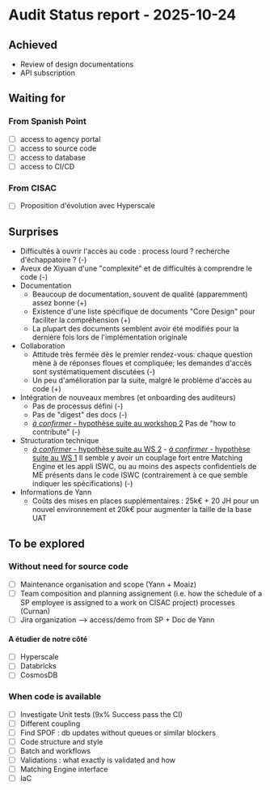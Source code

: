 # Audit Status report - 2025-10-24

## Achieved

- Review of design documentations
- API subscription

## Waiting for

### From Spanish Point

- [ ] access to agency portal
- [ ] access to source code
- [ ] access to database
- [ ] access to CI/CD

### From CISAC

- [ ] Proposition d'évolution avec Hyperscale

## Surprises

- Difficultés à ouvrir l'accès au code : process lourd ? recherche d'échappatoire ? (-)
- Aveux de Xiyuan d'une "complexité" et de difficultés à comprendre le code (-)
- Documentation
  - Beaucoup de documentation, souvent de qualité (apparemment) assez bonne (+)
  - Existence d'une liste spécifique de documents "Core Design" pour faciliter la compréhension (+)
  - La plupart des documents semblent avoir été modifiés pour la dernière fois lors de l'implémentation originale
- Collaboration
  - Attitude très fermée dès le premier rendez-vous: chaque question mène à de réponses floues et compliquée; les demandes d'accès sont systématiquement discutées (-)
  - Un peu d'amélioration par la suite, malgré le problème d'accès au code (+)
- Intégration de nouveaux membres (et onboarding des auditeurs)
  - Pas de processus défini (-)
  - Pas de "digest" des docs (-)
  - [*à confirmer* - hypothèse suite au workshop 2](../meetings/20251021-ISWC%20Audit%20-%20Workshop%202%20-%20Documentations%20and%20infrastructure.txt) Pas de "how to contribute" (-)
- Structuration technique
  - [*à confirmer* - hypothèse suite au WS 2](../meetings/20251021-ISWC%20Audit%20-%20Workshop%202%20-%20Documentations%20and%20infrastructure.txt) - [*à confirmer* - hypothèse suite au WS 1](../meetings/20251020-SpanishPoint-AuditRelaunch.md) Il semble y avoir un couplage fort entre Matching Engine et les appli ISWC, ou au moins des aspects confidentiels de ME présents dans le code ISWC (contrairement à ce que semble indiquer les spécifications) (-)
- Informations de Yann
  - Coûts des mises en places supplémentaires : 25k€ + 20 JH pour un nouvel environnement et 20k€ pour augmenter la taille de la base UAT

## To be explored

### Without need for source code

- [ ] Maintenance organisation and scope (Yann + Moaiz)
- [ ] Team composition and planning assignement (i.e. how the schedule of a SP employee is assigned to a work on CISAC project) processes (Curnan)
- [ ] Jira organization --> access/demo from SP + Doc de Yann

#### A étudier de notre côté

- [ ] Hyperscale
- [ ] Databricks
- [ ] CosmosDB

### When code is available

- [ ] Investigate Unit tests (9x% Success pass the CI)
- [ ] Different coupling
- [ ] Find SPOF : db updates without queues or similar blockers
- [ ] Code structure and style
- [ ] Batch and workflows
- [ ] Validations : what exactly is validated and how
- [ ] Matching Engine interface
- [ ] IaC
